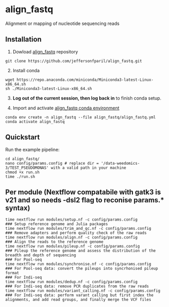 # align_fastq
Alignment or mapping of nucleotide sequencing reads

## Installation

1. Dowload [align_fastq](https://github.com/jeffersonfparil/align_fastq.git) repository
```shell
git clone https://github.com/jeffersonfparil/align_fastq.git
```

2. Install conda
```shell
wget https://repo.anaconda.com/miniconda/Miniconda3-latest-Linux-x86_64.sh
sh ./Miniconda3-latest-Linux-x86_64.sh
```

3. **Log out of the current session, then log back in** to finish conda setup.

4. Import and activate [align_fastq conda environment](align_fastq.yml)
```shell
conda env create -n align_fastq --file align_fastq/align_fastq.yml
conda activate align_fastq
```

## Quickstart

Run the example pipeline:
```shell
cd align_fastq/
nano config/params.config # replace dir = '/data-weedomics-3/TEST_PSEUDOMONAS' with a valid path in your machine
chmod +x run.sh
time ./run.sh
```

## Per module (Nextflow compatabile with gatk3 is v21 and so needs -dsl2 flag to reconise params.* syntax)

```shell
time nextflow run modules/setup.nf -c config/params.config              ### Setup reference genome and Julia packages
time nextflow run modules/trim_and_qc.nf -c config/params.config        ### Remove adapters and perform quality check of the raw reads
time nextflow run modules/align.nf -c config/params.config              ### Align the reads to the reference genome
time nextflow run modules/pileup.nf -c config/params.config             ### Pileup the reference genome and assess the distribution of the breadth and depth of sequencing
### For Pool-seq
time nextflow run modules/synchronise.nf -c config/params.config        ### For Pool-seq data: convert the pileups into syncrhonised pileup format
### For Indi-seq
time nextflow run modules/dedup.nf -c config/params.config              ### For Indi-seq data: remove PCR duplicates from the raw reads
time nextflow run modules/variant_calling.nf -c config/params.config    ### For Indi-seq data: perform varant calling but first index the alignments, and add read groups, and finally merge the VCF files

```